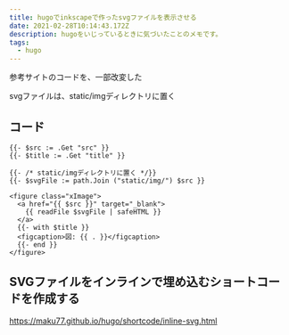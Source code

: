 ```yaml
---
title: hugoでinkscapeで作ったsvgファイルを表示させる
date: 2021-02-28T10:14:43.172Z
description: hugoをいじっているときに気づいたことのメモです。
tags:
  - hugo
---
```


参考サイトのコードを、一部改変した

svgファイルは、static/imgディレクトリに置く

## コード

```
{{- $src := .Get "src" }}  
{{- $title := .Get "title" }}

{{- /* static/imgディレクトリに置く */}}  
{{- $svgFile := path.Join ("static/img/") $src }}

<figure class="xImage">
  <a href="{{ $src }}" target="_blank">
    {{ readFile $svgFile | safeHTML }}
  </a>
  {{- with $title }}
  <figcaption>図: {{ . }}</figcaption>
  {{- end }}
</figure>
```

## SVGファイルをインラインで埋め込むショートコードを作成する 

<https://maku77.github.io/hugo/shortcode/inline-svg.html>
